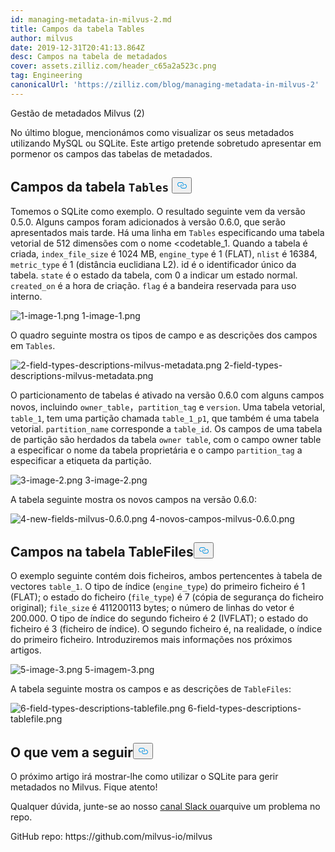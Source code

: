 ```yaml
---
id: managing-metadata-in-milvus-2.md
title: Campos da tabela Tables
author: milvus
date: 2019-12-31T20:41:13.864Z
desc: Campos na tabela de metadados
cover: assets.zilliz.com/header_c65a2a523c.png
tag: Engineering
canonicalUrl: 'https://zilliz.com/blog/managing-metadata-in-milvus-2'
---
```

<custom-h1>Gestão de metadados Milvus (2)</custom-h1><p>No último blogue, mencionámos como visualizar os seus metadados utilizando MySQL ou SQLite. Este artigo pretende sobretudo apresentar em pormenor os campos das tabelas de metadados.</p>
<h2 id="Fields-in-the-codeTablescode-table" class="common-anchor-header">Campos da tabela <code translate="no">Tables</code> <button data-href="#Fields-in-the-codeTablescode-table" class="anchor-icon" translate="no">
      <svg translate="no"
        aria-hidden="true"
        focusable="false"
        height="20"
        version="1.1"
        viewBox="0 0 16 16"
        width="16"
      >
        <path
          fill="#0092E4"
          fill-rule="evenodd"
          d="M4 9h1v1H4c-1.5 0-3-1.69-3-3.5S2.55 3 4 3h4c1.45 0 3 1.69 3 3.5 0 1.41-.91 2.72-2 3.25V8.59c.58-.45 1-1.27 1-2.09C10 5.22 8.98 4 8 4H4c-.98 0-2 1.22-2 2.5S3 9 4 9zm9-3h-1v1h1c1 0 2 1.22 2 2.5S13.98 12 13 12H9c-.98 0-2-1.22-2-2.5 0-.83.42-1.64 1-2.09V6.25c-1.09.53-2 1.84-2 3.25C6 11.31 7.55 13 9 13h4c1.45 0 3-1.69 3-3.5S14.5 6 13 6z"
        ></path>
      </svg>
    </button></h2><p>Tomemos o SQLite como exemplo. O resultado seguinte vem da versão 0.5.0. Alguns campos foram adicionados à versão 0.6.0, que serão apresentados mais tarde. Há uma linha em <code translate="no">Tables</code> especificando uma tabela vetorial de 512 dimensões com o nome &lt;codetable_1</code>. Quando a tabela é criada, <code translate="no">index_file_size</code> é 1024 MB, <code translate="no">engine_type</code> é 1 (FLAT), <code translate="no">nlist</code> é 16384, <code translate="no">metric_type</code> é 1 (distância euclidiana L2). id é o identificador único da tabela. <code translate="no">state</code> é o estado da tabela, com 0 a indicar um estado normal. <code translate="no">created_on</code> é a hora de criação. <code translate="no">flag</code> é a bandeira reservada para uso interno.</p>
<p>
  
   <span class="img-wrapper"> <img translate="no" src="https://assets.zilliz.com/1_image_1_be4ca78ccb.png" alt="1-image-1.png" class="doc-image" id="1-image-1.png" />
   </span> <span class="img-wrapper"> <span>1-image-1.png</span> </span></p>
<p>O quadro seguinte mostra os tipos de campo e as descrições dos campos em <code translate="no">Tables</code>.</p>
<p>
  
   <span class="img-wrapper"> <img translate="no" src="https://assets.zilliz.com/2_field_types_descriptions_milvus_metadata_d0b068c413.png" alt="2-field-types-descriptions-milvus-metadata.png" class="doc-image" id="2-field-types-descriptions-milvus-metadata.png" />
   </span> <span class="img-wrapper"> <span>2-field-types-descriptions-milvus-metadata.png</span> </span></p>
<p>O particionamento de tabelas é ativado na versão 0.6.0 com alguns campos novos, incluindo <code translate="no">owner_table</code>，<code translate="no">partition_tag</code> e <code translate="no">version</code>. Uma tabela vetorial, <code translate="no">table_1</code>, tem uma partição chamada <code translate="no">table_1_p1</code>, que também é uma tabela vetorial. <code translate="no">partition_name</code> corresponde a <code translate="no">table_id</code>. Os campos de uma tabela de partição são herdados da tabela <code translate="no">owner table</code>, com o campo owner table a especificar o nome da tabela proprietária e o campo <code translate="no">partition_tag</code> a especificar a etiqueta da partição.</p>
<p>
  
   <span class="img-wrapper"> <img translate="no" src="https://assets.zilliz.com/3_image_2_a2a8bbc9ae.png" alt="3-image-2.png" class="doc-image" id="3-image-2.png" />
   </span> <span class="img-wrapper"> <span>3-image-2.png</span> </span></p>
<p>A tabela seguinte mostra os novos campos na versão 0.6.0:</p>
<p>
  
   <span class="img-wrapper"> <img translate="no" src="https://assets.zilliz.com/4_new_fields_milvus_0_6_0_bb82bfaadf.png" alt="4-new-fields-milvus-0.6.0.png" class="doc-image" id="4-new-fields-milvus-0.6.0.png" />
   </span> <span class="img-wrapper"> <span>4-novos-campos-milvus-0.6.0.png</span> </span></p>
<h2 id="Fields-in-the-TableFiles-table" class="common-anchor-header">Campos na tabela TableFiles<button data-href="#Fields-in-the-TableFiles-table" class="anchor-icon" translate="no">
      <svg translate="no"
        aria-hidden="true"
        focusable="false"
        height="20"
        version="1.1"
        viewBox="0 0 16 16"
        width="16"
      >
        <path
          fill="#0092E4"
          fill-rule="evenodd"
          d="M4 9h1v1H4c-1.5 0-3-1.69-3-3.5S2.55 3 4 3h4c1.45 0 3 1.69 3 3.5 0 1.41-.91 2.72-2 3.25V8.59c.58-.45 1-1.27 1-2.09C10 5.22 8.98 4 8 4H4c-.98 0-2 1.22-2 2.5S3 9 4 9zm9-3h-1v1h1c1 0 2 1.22 2 2.5S13.98 12 13 12H9c-.98 0-2-1.22-2-2.5 0-.83.42-1.64 1-2.09V6.25c-1.09.53-2 1.84-2 3.25C6 11.31 7.55 13 9 13h4c1.45 0 3-1.69 3-3.5S14.5 6 13 6z"
        ></path>
      </svg>
    </button></h2><p>O exemplo seguinte contém dois ficheiros, ambos pertencentes à tabela de vectores <code translate="no">table_1</code>. O tipo de índice (<code translate="no">engine_type</code>) do primeiro ficheiro é 1 (FLAT); o estado do ficheiro (<code translate="no">file_type</code>) é 7 (cópia de segurança do ficheiro original); <code translate="no">file_size</code> é 411200113 bytes; o número de linhas do vetor é 200.000. O tipo de índice do segundo ficheiro é 2 (IVFLAT); o estado do ficheiro é 3 (ficheiro de índice). O segundo ficheiro é, na realidade, o índice do primeiro ficheiro. Introduziremos mais informações nos próximos artigos.</p>
<p>
  
   <span class="img-wrapper"> <img translate="no" src="https://assets.zilliz.com/5_image_3_5e22c937ed.png" alt="5-image-3.png" class="doc-image" id="5-image-3.png" />
   </span> <span class="img-wrapper"> <span>5-imagem-3.png</span> </span></p>
<p>A tabela seguinte mostra os campos e as descrições de <code translate="no">TableFiles</code>:</p>
<p>
  
   <span class="img-wrapper"> <img translate="no" src="https://assets.zilliz.com/6_field_types_descriptions_tablefile_7a7b57d715.png" alt="6-field-types-descriptions-tablefile.png" class="doc-image" id="6-field-types-descriptions-tablefile.png" />
   </span> <span class="img-wrapper"> <span>6-field-types-descriptions-tablefile.png</span> </span></p>
<h2 id="What’s-coming-next" class="common-anchor-header">O que vem a seguir<button data-href="#What’s-coming-next" class="anchor-icon" translate="no">
      <svg translate="no"
        aria-hidden="true"
        focusable="false"
        height="20"
        version="1.1"
        viewBox="0 0 16 16"
        width="16"
      >
        <path
          fill="#0092E4"
          fill-rule="evenodd"
          d="M4 9h1v1H4c-1.5 0-3-1.69-3-3.5S2.55 3 4 3h4c1.45 0 3 1.69 3 3.5 0 1.41-.91 2.72-2 3.25V8.59c.58-.45 1-1.27 1-2.09C10 5.22 8.98 4 8 4H4c-.98 0-2 1.22-2 2.5S3 9 4 9zm9-3h-1v1h1c1 0 2 1.22 2 2.5S13.98 12 13 12H9c-.98 0-2-1.22-2-2.5 0-.83.42-1.64 1-2.09V6.25c-1.09.53-2 1.84-2 3.25C6 11.31 7.55 13 9 13h4c1.45 0 3-1.69 3-3.5S14.5 6 13 6z"
        ></path>
      </svg>
    </button></h2><p>O próximo artigo irá mostrar-lhe como utilizar o SQLite para gerir metadados no Milvus. Fique atento!</p>
<p>Qualquer dúvida, junte-se ao nosso <a href="https://join.slack.com/t/milvusio/shared_invite/enQtNzY1OTQ0NDI3NjMzLWNmYmM1NmNjOTQ5MGI5NDhhYmRhMGU5M2NhNzhhMDMzY2MzNDdlYjM5ODQ5MmE3ODFlYzU3YjJkNmVlNDQ2ZTk">canal Slack ou</a>arquive um problema no repo.</p>
<p>GitHub repo: https://github.com/milvus-io/milvus</p>
